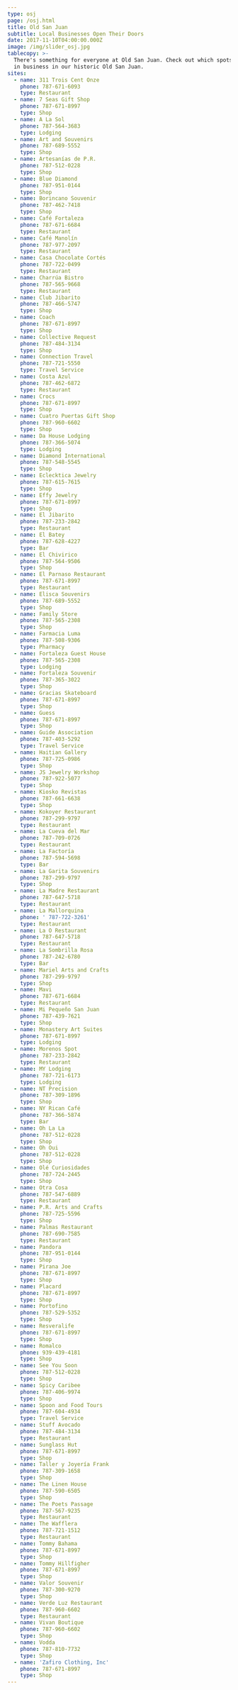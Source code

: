 ```yaml
---
type: osj
page: /osj.html
title: Old San Juan
subtitle: Local Businesses Open Their Doors
date: 2017-11-10T04:00:00.000Z
image: /img/slider_osj.jpg
tablecopy: >-
  There's something for everyone at Old San Juan. Check out which spots are back
  in business in our historic Old San Juan.
sites:
  - name: 311 Trois Cent Onze
    phone: 787-671-6093
    type: Restaurant
  - name: 7 Seas Gift Shop
    phone: 787-671-8997
    type: Shop
  - name: A La Sol
    phone: 787-564-3683
    type: Lodging
  - name: Art and Souvenirs
    phone: 787-689-5552
    type: Shop
  - name: Artesanías de P.R.
    phone: 787-512-0228
    type: Shop
  - name: Blue Diamond
    phone: 787-951-0144
    type: Shop
  - name: Borincano Souvenir
    phone: 787-462-7418
    type: Shop
  - name: Café Fortaleza
    phone: 787-671-6684
    type: Restaurant
  - name: Café Manolín
    phone: 787-977-2097
    type: Restaurant
  - name: Casa Chocolate Cortés
    phone: 787-722-0499
    type: Restaurant
  - name: Charrúa Bistro
    phone: 787-565-9668
    type: Restaurant
  - name: Club Jibarito
    phone: 787-466-5747
    type: Shop
  - name: Coach
    phone: 787-671-8997
    type: Shop
  - name: Collective Request
    phone: 787-484-3134
    type: Shop
  - name: Connection Travel
    phone: 787-721-5550
    type: Travel Service
  - name: Costa Azul
    phone: 787-462-6872
    type: Restaurant
  - name: Crocs
    phone: 787-671-8997
    type: Shop
  - name: Cuatro Puertas Gift Shop
    phone: 787-960-6602
    type: Shop
  - name: Da House Lodging
    phone: 787-366-5074
    type: Lodging
  - name: Diamond International
    phone: 787-548-5545
    type: Shop
  - name: Eclecktica Jewelry
    phone: 787-615-7615
    type: Shop
  - name: Effy Jewelry
    phone: 787-671-8997
    type: Shop
  - name: El Jibarito
    phone: 787-233-2842
    type: Restaurant
  - name: El Batey
    phone: 787-628-4227
    type: Bar
  - name: El Chivirico
    phone: 787-564-9506
    type: Shop
  - name: El Parnaso Restaurant
    phone: 787-671-8997
    type: Restaurant
  - name: Elisca Souvenirs
    phone: 787-689-5552
    type: Shop
  - name: Family Store
    phone: 787-565-2308
    type: Shop
  - name: Farmacia Luma
    phone: 787-508-9306
    type: Pharmacy
  - name: Fortaleza Guest House
    phone: 787-565-2308
    type: Lodging
  - name: Fortaleza Souvenir
    phone: 787-365-3022
    type: Shop
  - name: Gracias Skateboard
    phone: 787-671-8997
    type: Shop
  - name: Guess
    phone: 787-671-8997
    type: Shop
  - name: Guide Association
    phone: 787-403-5292
    type: Travel Service
  - name: Haitian Gallery
    phone: 787-725-0986
    type: Shop
  - name: JS Jewelry Workshop
    phone: 787-922-5077
    type: Shop
  - name: Kiosko Revistas
    phone: 787-661-6638
    type: Shop
  - name: Kokoyer Restaurant
    phone: 787-299-9797
    type: Restaurant
  - name: La Cueva del Mar
    phone: 787-709-0726
    type: Restaurant
  - name: La Factoría
    phone: 787-594-5698
    type: Bar
  - name: La Garita Souvenirs
    phone: 787-299-9797
    type: Shop
  - name: La Madre Restaurant
    phone: 787-647-5718
    type: Restaurant
  - name: La Mallorquina
    phone: ' 787-722-3261'
    type: Restaurant
  - name: La O Restaurant
    phone: 787-647-5718
    type: Restaurant
  - name: La Sombrilla Rosa
    phone: 787-242-6780
    type: Bar
  - name: Mariel Arts and Crafts
    phone: 787-299-9797
    type: Shop
  - name: Mavi
    phone: 787-671-6684
    type: Restaurant
  - name: Mi Pequeño San Juan
    phone: 787-439-7621
    type: Shop
  - name: Monastery Art Suites
    phone: 787-671-8997
    type: Lodging
  - name: Morenos Spot
    phone: 787-233-2842
    type: Restaurant
  - name: MY Lodging
    phone: 787-721-6173
    type: Lodging
  - name: NT Precision
    phone: 787-309-1896
    type: Shop
  - name: NY Rican Café
    phone: 787-366-5874
    type: Bar
  - name: Oh La La
    phone: 787-512-0228
    type: Shop
  - name: Oh Oui
    phone: 787-512-0228
    type: Shop
  - name: Olé Curiosidades
    phone: 787-724-2445
    type: Shop
  - name: Otra Cosa
    phone: 787-547-6889
    type: Restaurant
  - name: P.R. Arts and Crafts
    phone: 787-725-5596
    type: Shop
  - name: Palmas Restaurant
    phone: 787-690-7585
    type: Restaurant
  - name: Pandora
    phone: 787-951-0144
    type: Shop
  - name: Pirana Joe
    phone: 787-671-8997
    type: Shop
  - name: Placard
    phone: 787-671-8997
    type: Shop
  - name: Portofino
    phone: 787-529-5352
    type: Shop
  - name: Resveralife
    phone: 787-671-8997
    type: Shop
  - name: Romalco
    phone: 939-439-4181
    type: Shop
  - name: See You Soon
    phone: 787-512-0228
    type: Shop
  - name: Spicy Caribee
    phone: 787-406-9974
    type: Shop
  - name: Spoon and Food Tours
    phone: 787-604-4934
    type: Travel Service
  - name: Stuff Avocado
    phone: 787-484-3134
    type: Restaurant
  - name: Sunglass Hut
    phone: 787-671-8997
    type: Shop
  - name: Taller y Joyería Frank
    phone: 787-309-1658
    type: Shop
  - name: The Linen House
    phone: 787-590-6505
    type: Shop
  - name: The Poets Passage
    phone: 787-567-9235
    type: Restaurant
  - name: The Wafflera
    phone: 787-721-1512
    type: Restaurant
  - name: Tommy Bahama
    phone: 787-671-8997
    type: Shop
  - name: Tommy Hillfigher
    phone: 787-671-8997
    type: Shop
  - name: Valor Souvenir
    phone: 787-300-9270
    type: Shop
  - name: Verde Luz Restaurant
    phone: 787-960-6602
    type: Restaurant
  - name: Vivan Boutique
    phone: 787-960-6602
    type: Shop
  - name: Vodda
    phone: 787-810-7732
    type: Shop
  - name: 'Zafiro Clothing, Inc'
    phone: 787-671-8997
    type: Shop
---
```


